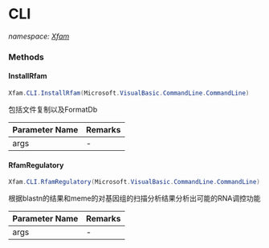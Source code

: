 ﻿# CLI
_namespace: [Xfam](./index.md)_





### Methods

#### InstallRfam
```csharp
Xfam.CLI.InstallRfam(Microsoft.VisualBasic.CommandLine.CommandLine)
```
包括文件复制以及FormatDb

|Parameter Name|Remarks|
|--------------|-------|
|args|-|


#### RfamRegulatory
```csharp
Xfam.CLI.RfamRegulatory(Microsoft.VisualBasic.CommandLine.CommandLine)
```
根据blastn的结果和meme的对基因组的扫描分析结果分析出可能的RNA调控功能

|Parameter Name|Remarks|
|--------------|-------|
|args|-|



